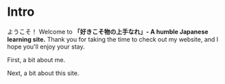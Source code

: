 # Intro

ようこそ！ Welcome to **「好きこそ物の上手なれ」- A humble Japanese learning site.** Thank you for taking the time to check out my website, and I hope you'll enjoy your stay.

First, a bit about me. 

Next, a bit about this site.